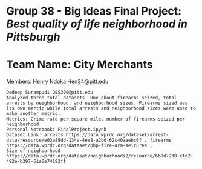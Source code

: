 # Group 38 - Big Ideas Final Project: _Best quality of life neighborhood in Pittsburgh_
# Team Name: City Merchants
Members: Henry Ndoka Hen34@pitt.edu

```
Dedeep Surampudi DES300@pitt.edu
Analyzed three total datasets. One about firearms seized, total arrests by neighborhood, and neighborhood sizes. Firearms sized was its own mertic while total arrests and neighborhood sizes were used to make another metric.
Metrics: Crime rate per square mile, number of firearms seized per neighborhood
Personal Notebook: FinalProject.ipynb
Dataset Link: arrests https://data.wprdc.org/dataset/arrest-data/resource/e03a89dd-134a-4ee8-a2bd-62c40aeebc6f , firearms https://data.wprdc.org/dataset/pbp-fire-arm-seizures , 
Size of neighborhood https://data.wprdc.org/dataset/neighborhoods2/resource/668d7238-cfd2-492e-b397-51a6e74182ff
```



